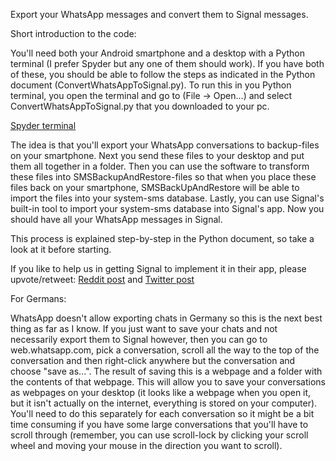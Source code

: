 Export your WhatsApp messages and convert them to Signal messages.



Short introduction to the code:

You'll need both your Android smartphone and a desktop with a Python terminal (I prefer Spyder but any one 
of them should work). If you have both of these, you should be able to follow the steps as indicated in the 
Python document (ConvertWhatsAppToSignal.py). To run this in you Python terminal, you open the terminal and
go to (File -> Open...) and select ConvertWhatsAppToSignal.py that you downloaded to your pc.

[Spyder terminal](https://docs.spyder-ide.org/current/installation.html)

The idea is that you'll export your WhatsApp conversations to backup-files on your smartphone. Next you send 
these files to your desktop and put them all together in a folder. Then you can use the software to transform 
these files into SMSBackupAndRestore-files so that when you place these files back on your smartphone, 
SMSBackUpAndRestore will be able to import the files into your system-sms database. Lastly, you can use 
Signal's built-in tool to import your system-sms database into Signal's app. Now you should have all your 
WhatsApp messages in Signal.

This process is explained step-by-step in the Python document, so take a look at it before starting.

If you like to help us in getting Signal to implement it in their app, please upvote/retweet:
[Reddit post](https://www.reddit.com/r/signal/comments/kv13i1/transfer_your_whatsapp_messages_to_signal_guide/?utm_source=share&utm_medium=web2x&context=3) and 
[Twitter post](https://twitter.com/gillesvangestel/status/1348680516279611393?s=20)




For Germans:

WhatsApp doesn't allow exporting chats in Germany so this is the next best thing as far as I know.
If you just want to save your chats and not necessarily export them to Signal however, then you can go to 
web.whatsapp.com, pick a conversation, scroll all the way to the top of the conversation and then right-click 
anywhere but the conversation and choose "save as...". The result of saving this is a webpage and a folder with 
the contents of that webpage. This will allow you to save your conversations as webpages on your desktop (it 
looks like a webpage when you open it, but it isn't actually on the internet, everything is stored on your 
computer). You'll need to do this separately for each conversation so it might be a bit time consuming if you 
have some large conversations that you'll have to scroll through (remember, you can use scroll-lock by clicking 
your scroll wheel and moving your mouse in the direction you want to scroll).
